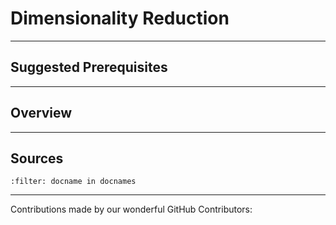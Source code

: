 # Dimensionality Reduction

---

## Suggested Prerequisites

---

## Overview

---

## Sources

```{bibliography}
:filter: docname in docnames
```

---

Contributions made by our wonderful GitHub Contributors: 